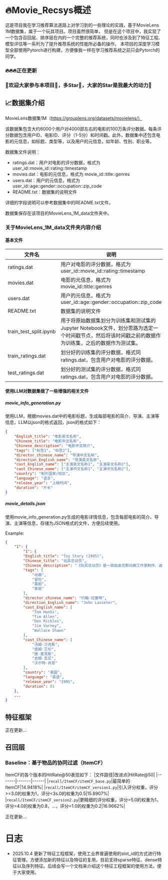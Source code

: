 # 🔥Movie_Recsys概述
这是项目我在学习推荐算法道路上对学习到的一些理论的实践，基于MovieLens 1M数据集，属于一个玩具项目。项目虽然很简单，
但是在这个项目中，我实现了一个包含召回层、排序层在内的一个完整的推荐系统，同时也涉及到了特征工程、模型评估等一系列为了提升推荐系统的性能所必备的操作。
本项目的深度学习模型全部使用Pytorch进行构建，方便像我一样在学习推荐系统之前只会Pytorch的同学。

### 🔥🔥🔥正在更新
### 👏欢迎大家参与本项目💪，多Star🌟，大家的Star是我最大的动力🌟



## 📈数据集介绍
MovieLens数据集1M（https://grouplens.org/datasets/movielens/）

该数据集包含大约6000个用户对4000部左右的电影的100万条评分数据。每条评分数据包含用户ID、电影ID、评分（1-5分）和时间戳。此外，数据集中还包含电影的元信息，如标题、类型等，以及用户的元信息，如年龄、性别、职业等。

数据集文件说明：
- ratings.dat：用户对电影的评分数据，格式为 user_id::movie_id::rating::timestamp
- movies.dat：电影的元信息，格式为 movie_id::title::genres
- users.dat：用户的元信息，格式为 user_id::age::gender::occupation::zip_code
- README.txt：数据集的说明文件

详细的字段说明可以参考数据集中的README.txt文件。

数据集保存在该项目的MovieLens_1M_data文件夹中。

### 关于MovieLens_1M_data文件夹内容介绍

#### 基本文件
|文件名|说明|
|-------|-------|
|ratings.dat|用户对电影的评分数据，格式为 user_id::movie_id::rating::timestamp|
|movies.dat|电影的元信息，格式为 movie_id::title::genres|
|users.dat|用户的元信息，格式为 user_id::age::gender::occupation::zip_code|
|README.txt|数据集的说明文件|
|train_test_split.ipynb|用于将原始数据集划分为训练集和测试集的Jupyter Notebook文件，划分思路为选定一个时间戳节点，然后将该时间戳之前的数据作为训练集，之后的数据作为测试集。|
|train_ratings.dat|划分好的训练集的评分数据，格式同ratings.dat，包含用户对电影的评分数据。|
|test_ratings.dat|划分好的测试集的评分数据，格式同ratings.dat，包含用户对电影的评分数据。|

#### 使用LLM对数据集做了一些增强的相关文件
##### movie_info_generation.py
使用LLM，根据movies.dat中的电影标题，生成每部电影的简介、导演、主演等信息，LLM以json的格式返回，json的格式如下：
```json
{
    "English_title": "电影英文名称",
    "Chinese_title": "电影中文名称",
    "Chinese_description": "电影中文简介",
    "tags": ["标签1", "标签2"],
    "director_chinese_name": "导演中文名称",
    "direction_English_name": "导演英文名称",
    "cast_English_name": ["主演英文名称1", "主演英文名称2"],
    "cast_Chinese_name": ["主演中文名称1", "主演中文名称2"],
    "country": "制片国家/地区",
    "language": "语言",
    "release_year": "上映时间",
    "duration": "片长"
}
```

##### movie_details.json
使用movie_info_generation.py生成的电影详情信息，包含每部电影的简介、导演、主演等信息，存储为JSON格式的文件，方便后续使用。

Example:
```json
{
    "1": {
        "1": {
        "English_title": "Toy Story (1995)",
        "Chinese_title": "玩具总动员",
        "Chinese_description": "《玩具总动员》是一部由皮克斯动画工作室制作、迪士尼发行的动画电影，讲述了玩具们在主人离开后拥有的神奇生命。影片围绕小主人安迪最喜欢的牛仔胡迪展开，他原本是安迪最喜爱的玩具，但随着新玩具——一位太空骑警巴斯光年加入后，胡迪开始担心自己会被取代。在一次意外中，胡迪和巴斯光年被安迪的妹妹带离了家，他们必须携手合作，才能找回回家的路。途中，玩具们经历了各种冒险，彼此之间也逐渐建立了深厚的友谊。影片通过幽默和感人的情节，探讨了友情、忠诚和成长的主题。",
        "tags": [
            "动画",
            "冒险",
            "喜剧",
            "家庭"
        ],
        "director_chinese_name": "约翰·拉塞特",
        "direction_English_name": "John Lasseter",
        "cast_English_name": [
            "Tom Hanks",
            "Tim Allen",
            "Don Rickles",
            "Jim Varney",
            "Wallace Shawn"
        ],
        "cast_Chinese_name": [
            "汤姆·汉克斯",
            "提姆·艾伦",
            "唐·里克斯",
            "吉姆·瓦尼",
            "沃尔特·肖恩"
        ],
        "country": "美国",
        "language": "英语",
        "release_year": "1995",
        "duration": 81
    },
    ...
}
```

## 特征框架

正在更新...

## 召回层
### Baseline：基于物品的协同过滤（ItemCF）

ItemCF的各个版本的HitRate@50表现如下：
|文件路径|改进点|HitRate@50|
|-------|-------|------|
|`recall/ItemCF/itemCF_base.py`|最简单的ItemCF|14.9418%|
|`recall/ItemCF/itemCF_version1.py`|引入评分权重，评分>=3.0的权重为1，评分<3s.0的权重为0.5|15.8907%|
|`recall/ItemCF/itemCF_version2.py`|更精细的评分权重，评分=5.0的权重为1，评分=4.0的权重为0.8，...，评分=1.0的权重为0.2|16.9662%|

正在更新...


# 日志
- 2025.10.4 
更新了特征工程框架，使用工业界普遍使用的slot_id的方式进行特征管理，方便添加新的特征以及特征的复用，目前支持sparse特征、dense特征以及序列特征。后续会写一个文档来介绍这个特征工程框架的使用方法，便于大家使用。